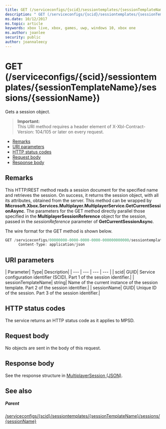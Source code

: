 ```yaml
---
title: GET (/serviceconfigs/{scid}/sessiontemplates/{sessionTemplateName}/sessions/{sessionName})
description: " GET (/serviceconfigs/{scid}/sessiontemplates/{sessionTemplateName}/sessions/{sessionName})"
ms.date: 10/12/2017
ms.topic: article
keywords: xbox live, xbox, games, uwp, windows 10, xbox one
ms.author: joanlee
security: public
author: joannaleecy
---
```


# GET (/serviceconfigs/{scid}/sessiontemplates/{sessionTemplateName}/sessions/{sessionName})
Gets a session object.

> **Important:**  
> This URI method requires a header element of X-Xbl-Contract-Version: 104/105 or later on every request.

  * [Remarks](#ID4ET)
  * [URI parameters](#ID4EMB)
  * [HTTP status codes](#ID4EZB)
  * [Request body](#ID4E6B)
  * [Response body](#ID4EKC)

<a id="ID4ET"></a>


## Remarks

This HTTP/REST method reads a session document for the specified name and retrieves the session. On success, it returns the session object, with all its attributes, obtained from the server. This method can be wrapped by **Microsoft.Xbox.Services.Multiplayer.MultiplayerService.GetCurrentSessionAsync**. The parameters for the GET method directly parallel those specified in the **MultiplayerSessionReference** object for the session, passed in the *sessionReference* parameter of **GetCurrentSessionAsync**.

The wire format for the GET method is shown below.

```cpp
GET /serviceconfigs/00000000-0000-0000-0000-000000000000/sessiontemplates/quick/sessions/00000000-0000-0000-0000-000000000001 HTTP/1.1
      Content-Type: application/json

```



<a id="ID4EMB"></a>


## URI parameters

| Parameter| Type| Description|
| --- | --- | --- | --- |
| scid| GUID| Service configuration identifier (SCID). Part 1 of the session identifier.|
| sessionTemplateName| string| Name of the current instance of the session template. Part 2 of the session identifier.|
| sessionName| GUID| Unique ID of the session. Part 3 of the session identifier.|

<a id="ID4EZB"></a>


## HTTP status codes
The service returns an HTTP status code as it applies to MPSD.  
<a id="ID4E6B"></a>


## Request body

No objects are sent in the body of this request.

<a id="ID4EKC"></a>


## Response body
See the response structure in [MultiplayerSession (JSON)](../../json/json-multiplayersession.md).  
<a id="ID4ETC"></a>


## See also

<a id="ID4EVC"></a>


##### Parent

[/serviceconfigs/{scid}/sessiontemplates/{sessionTemplateName}/sessions/{sessionName}](uri-serviceconfigsscidsessiontemplatessessiontemplatenamesessionssessionname.md)